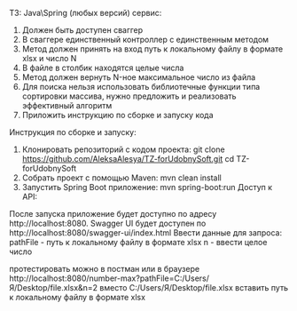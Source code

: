 TЗ: Java\Spring (любых версий) сервис:
1. Должен быть доступен сваггер
2. В сваггере единственный контроллер с единственным методом
3. Метод должен принять на вход путь к локальному файлу в формате xlsx и число N
4. В файле в столбик находятся целые числа
5. Метод должен вернуть N-ное максимальное число из файла
6. Для поиска нельзя использовать библиотечные функции типа сортировки массива, нужно предложить и реализовать эффективный алгоритм
7. Приложить инструкцию по сборке и запуску кода


Инструкция по сборке и запуску:
1. Клонировать репозиторий с кодом проекта: 
   git clone https://github.com/AleksaAlesya/TZ-forUdobnySoft.git
   cd TZ-forUdobnySoft
2. Собрать проект с помощью Maven:
   mvn clean install
3. Запустить Spring Boot приложение:
   mvn spring-boot:run
   Доступ к API:

После запуска приложение будет доступно по адресу http://localhost:8080.
Swagger UI будет доступен по 
http://localhost:8080/swagger-ui/index.html
Ввести данные для запроса:
pathFile - путь к локальному файлу в формате xlsx
n - ввести целое число


протестировать можно в постман или в браузере
http://localhost:8080/number-max?pathFile=C:/Users/Я/Desktop/file.xlsx&n=2
вместо C:/Users/Я/Desktop/file.xlsx вставить путь к локальному файлу в формате xlsx